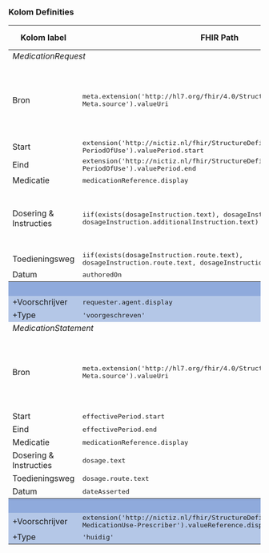 ### Kolom Definities
<table class="grid">
<thead>
<th>Kolom label</th>
<th width="25%">FHIR Path</th>
<th>FHIR Type</th>
<th>Zib element</th>
<th>Toelichting of regels</th>
</thead>
<tbody>
<tr><td colspan=5><i>MedicationRequest</i></td></tr>
<tr>
<td>Bron</td>
<td><samp>meta.extension('http://hl7.org/fhir/4.0/StructureDefinition/extension-Meta.source').valueUri</samp></td>
<td><code>string</code></td>
<td>nvt</td>
<td>Lookup adhv uri (AGB-Z of OID) <code>&lt;adressering-base&gt;/Organization?identifier=&lt;.meta.tag.code&gt;</code> en gebruik dan <code>Organization.name</code></td>
</tr>
<tr>
<td>Start</td>
<td><samp>extension('http://nictiz.nl/fhir/StructureDefinition/zib-Medication-PeriodOfUse').valuePeriod.start</samp></td>
<td><code>dateTime</code></td>
<td>Gebruiksperiode/startDatumTijd</td>
<td></td>
</tr>
<tr>
<td>Eind</td>
<td><samp>extension('http://nictiz.nl/fhir/StructureDefinition/zib-Medication-PeriodOfUse').valuePeriod.end</samp></td>
<td><code>dateTime</code></td>
<td>Gebruiksperiode/eindDatumTijd</td>
<td></td>
</tr>
<tr>
<td>Medicatie</td>
<td><samp>medicationReference.display</samp></td>
<td><code>string</code></td>
<td>Afgesprokengeneesmiddel</td>
<td></td>
</tr>
<tr>
<td>Dosering & Instructies</td>
<td><samp>iif(exists(dosageInstruction.text), dosageInstruction.text, dosageInstruction.additionalInstruction.text)</samp></td>
<td><code>string</code></td>
<td>Gebruiksinstructie/Omschrijving, Gebruiksinstructie/AanvullendeInstructie</td>
<td>N.B. Als gegenereerd uit discrete informatie dan wordt deze gemarkeerd met een icoontje &#9432;</td>
</tr>
<tr>
<td>Toedieningsweg</td>
<td><samp>iif(exists(dosageInstruction.route.text), dosageInstruction.route.text, dosageInstruction.route.coding.display)</samp></td>
<td><code>string</code></td>
<td>Gebruiksinstructie/Toedieningsweg</td>
<td></td>
</tr>
<tr>
<td>Datum</td>
<td><samp>authoredOn</samp></td>
<td><code>dateTime</code></td>
<td>MedicatieafspraakDatumTijd</td>
<td></td>
</tr>
<tr style="background-color:#8faadc; color:white"><th colspan="5">UITKLAPVELD</th></tr>
<tr style="background-color:#b4c7e7">
<td>+Voorschrijver</td>
<td><samp>requester.agent.display</samp></td>
<td><code>string</code></td>
<td>Voorschrijver::Zorgverlener</td>
<td></td>
</tr>
<tr style="background-color:#b4c7e7">
<td>+Type</td>
<td><samp>'voorgeschreven'</samp></td>
<td><code>string</code></td>
<td><i>nvt</i></td>
<td></td>
</tr>
<tr><td colspan=5><i>MedicationStatement</i></td></tr>
<tr>
<td>Bron</td>
<td><samp>meta.extension('http://hl7.org/fhir/4.0/StructureDefinition/extension-Meta.source').valueUri</samp></td>
<td><code>string</code></td>
<td>nvt</td>
<td>Lookup adhv uri (AGB-Z of OID) <code>&lt;adressering-base&gt;/Organization?identifier=&lt;.meta.tag.code&gt;</code> en gebruik dan <code>Organization.name</code></td>
</tr>
<tr>
<td>Start</td>
<td><samp>effectivePeriod.start</samp></td>
<td><code>dateTime</code></td>
<td>Gebruiksperiode/startDatumTijd</td>
<td></td>
</tr>
<tr>
<td>Eind</td>
<td><samp>effectivePeriod.end</samp></td>
<td><code>dateTime</code></td>
<td>Gebruiksperiode/eindDatumTijd</td>
<td></td>
</tr>
<tr>
<td>Medicatie</td>
<td><samp>medicationReference.display</samp></td>
<td><code>string</code></td>
<td>Gebruiksproduct</td>
<td></td>
</tr>
<tr>
<td>Dosering & Instructies</td>
<td><samp>dosage.text</samp></td>
<td><code>string</code></td>
<td>InstructionsForUse/Omschrijving</td>
<td></td>
</tr>
<tr>
<td>Toedieningsweg</td>
<td><samp>dosage.route.text</samp></td>
<td><code>string</code></td>
<td>InstructionsForUse/Toedieningsweg</td>
<td></td>
</tr>
<tr>
<td>Datum</td>
<td><samp>dateAsserted</samp></td>
<td><code>dateTime</code></td>
<td>MedicatieGebruikDatumTijd</td>
<td></td>
</tr>
<tr style="background-color:#8faadc; color:white"><th colspan="5">UITKLAPVELD</th></tr>
<tr style="background-color:#b4c7e7">
<td>+Voorschrijver</td>
<td><samp>extension('http://nictiz.nl/fhir/StructureDefinition/zib-MedicationUse-Prescriber').valueReference.display</samp></td>
<td><code>string</code></td>
<td>Voorschrijver::Zorgverlener</td>
<td></td>
</tr>
<tr style="background-color:#b4c7e7">
<td>+Type</td>
<td><samp>'huidig'</samp></td>
<td><code>string</code></td>
<td><i>nvt</i></td>
<td></td>
</tr>
</tbody>
</table>